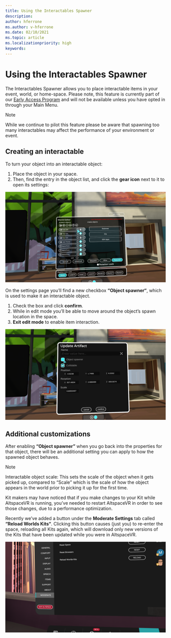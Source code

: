```yaml
---
title: Using the Interactables Spawner
description: 
author: hferrone
ms.author: v-hferrone
ms.date: 02/10/2021
ms.topic: article
ms.localizationpriority: high
keywords: 
---
```


# Using the Interactables Spawner

The Interactables Spawner allows you to place interactable items in your event, world, or home-space. Please note, this feature is currently part of our [Early Access Program](../world-building/early-access.md) and will not be available unless you have opted in through your Main Menu.

> [!NOTE]
> While we continue to pilot this feature please be aware that spawning too many interactables may affect the performance of your environment or event. 

## Creating an interactable

To turn your object into an interactable object:

1. Place the object in your space.
2. Then, find the entry in the object list, and click the **gear icon** next to it to open its settings:

![World editor open with object list highlighted](images/interactables-spawner-img-01.png)

On the settings page you’ll find a new checkbox **“Object spawner“**, which is used to make it an interactable object.

1. Check the box and click **confirm**.
2. While in edit mode you’ll be able to move around the object’s spawn location in the space.
3. **Exit edit mode** to enable item interaction.

![Update artifact window open in the AltspaceVR app](images/interactables-spawner-img-02.png)

## Additional customizations

After enabling **“Object spawner”** when you go back into the properties for that object, there will be an additional setting you can apply to how the spawned object behaves.

> [!NOTE]
> Interactable object scale: This sets the scale of the object when it gets picked up, compared to “Scale” which is the scale of how the object appears in the world prior to picking it up for the first time.

Kit makers may have noticed that if you make changes to your Kit while AltspaceVR is running, you’ve needed to restart AltspaceVR in order to see those changes, due to a performance optimization.

Recently we’ve added a button under the **Moderate Settings** tab called **“Reload Worlds Kits“**. Clicking this button causes (just you) to re-enter the space, reloading all Kits again, which will download only new versions of the Kits that have been updated while you were in AltspaceVR.

![Moderate settings panel open in the AltspaceVR app](images/interactables-spawner-img-03.png)